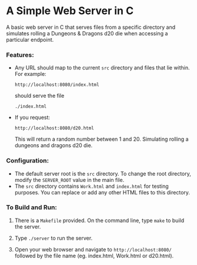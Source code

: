 # A Simple Web Server in C 

A basic web server in C that serves files from a specific directory and simulates rolling a Dungeons & Dragons d20 die when accessing a particular endpoint.

### Features: 

* Any URL should map to the current `src` directory and files that lie within. For example:

  ```
  http://localhost:8080/index.html
  ```

  should serve the file

  ```
  ./index.html
  ```
  
* If you request:
  ```
  http://localhost:8080/d20.html
  ```
  
  This will return a random number between 1 and 20. Simulating rolling a dungeons and dragons d20 die. 
  
### Configuration: 

* The default server root is the `src` directory. To change the root directory, modify the `SERVER_ROOT` value in the main file.
* The `src` directory contains `Work.html` and `index.html` for testing purposes. You can replace or add any other HTML files to this directory.

### To Build and Run:

1. There is a `Makefile` provided. On the command line, type `make` to build the server.

2. Type `./server` to run the server.

3. Open your web browser and navigate to `http://localhost:8080/` followed by the file name (eg. index.html, Work.html or d20.html).

### 

